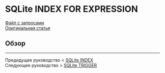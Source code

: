 # SQLite INDEX FOR EXPRESSION #########################

[Файл с запросами][querys]   
[Оригинальная статья][origin]

[querys]: ./querys.sql
[origin]: https://www.sqlitetutorial.net/sqlite-index-expression/

## Обзор ##############################



---------------------------------------

Предидущее руководство < [SQLite INDEX][prev]  
Следующее руководство > [SQLite TRIGGER][next]

[prev]: ../53_Index/translate.md
[next]: ../55_Trigger/translate.md